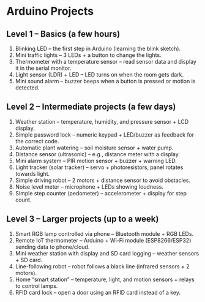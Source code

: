 # Arduino Projects

## Level 1 – Basics (a few hours)
  1. Blinking LED – the first step in Arduino (learning the blink sketch).
  2. Mini traffic lights – 3 LEDs + a button to change the lights.
  3. Thermometer with a temperature sensor – read sensor data and display it in the serial monitor.
  4. Light sensor (LDR) + LED – LED turns on when the room gets dark.
  5. Mini sound alarm – buzzer beeps when a button is pressed or motion is detected.

## Level 2 – Intermediate projects (a few days)
  1. Weather station – temperature, humidity, and pressure sensor + LCD display.
  2. Simple password lock – numeric keypad + LED/buzzer as feedback for the correct code.
  3. Automatic plant watering – soil moisture sensor + water pump.
  4. Distance sensor (ultrasonic) – e.g., distance meter with a display.
  5. Mini alarm system – PIR motion sensor + buzzer + warning LED.
  6. Light tracker (solar tracker) – servo + photoresistors, panel rotates towards light.
  7. Simple driving robot – 2 motors + distance sensor to avoid obstacles.
  8. Noise level meter – microphone + LEDs showing loudness.
  9. Simple step counter (pedometer) – accelerometer + display for step count.

## Level 3 – Larger projects (up to a week)
  1. Smart RGB lamp controlled via phone – Bluetooth module + RGB LEDs.
  2. Remote IoT thermometer – Arduino + Wi-Fi module (ESP8266/ESP32) sending data to phone/cloud.
  3. Mini weather station with display and SD card logging – weather sensors + SD card.
  4. Line-following robot – robot follows a black line (infrared sensors + 2 motors).
  5. Home “smart station” – temperature, light, and motion sensors + relays to control lamps.
  6. RFID card lock – open a door using an RFID card instead of a key.
